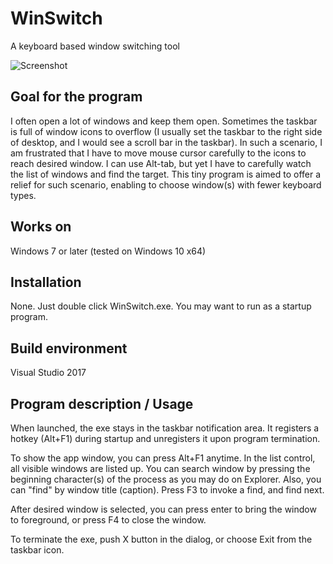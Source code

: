 WinSwitch
====
A keyboard based window switching tool  

![Screenshot](https://raw.github.com/wiki/kmaki565/WinSwitch/images/WinSwitchScrShot.png)
## Goal for the program
I often open a lot of windows and keep them open. Sometimes the taskbar is full of window icons to overflow (I usually set the taskbar to the right side of desktop, and I would see a scroll bar in the taskbar). In such a scenario, I am frustrated that I have to move mouse cursor carefully to the icons to reach desired window. I can use Alt-tab, but yet I have to carefully watch the list of windows and find the target.
This tiny program is aimed to offer a relief for such scenario, enabling to choose window(s) with fewer keyboard types.
## Works on
Windows 7 or later (tested on Windows 10 x64)
## Installation
None. Just double click WinSwitch.exe. You may want to run as a startup program.
## Build environment
Visual Studio 2017
## Program description / Usage
When launched, the exe stays in the taskbar notification area.
It registers a hotkey (Alt+F1) during startup and unregisters it upon program termination.

To show the app window, you can press Alt+F1 anytime.
In the list control, all visible windows are listed up. You can search window by pressing the beginning character(s) of the process as you may do on Explorer. Also, you can "find" by window title (caption). Press F3 to invoke a find, and find next.

After desired window is selected, you can press enter to bring the window to foreground, or press F4 to close the window.

To terminate the exe, push X button in the dialog, or choose Exit from the taskbar icon.
